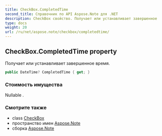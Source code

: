 ```yaml
---
title: CheckBox.CompletedTime
second_title: Справочник по API Aspose.Note для .NET
description: CheckBox свойство. Получает или устанавливает завершенное время.
type: docs
weight: 20
url: /ru/net/aspose.note/checkbox/completedtime/
---
```

## CheckBox.CompletedTime property

Получает или устанавливает завершенное время.

```csharp
public DateTime? CompletedTime { get; }
```

### Стоимость имущества

Nullable .

### Смотрите также

* class [CheckBox](../)
* пространство имен [Aspose.Note](../../checkbox/)
* сборка [Aspose.Note](../../../)


